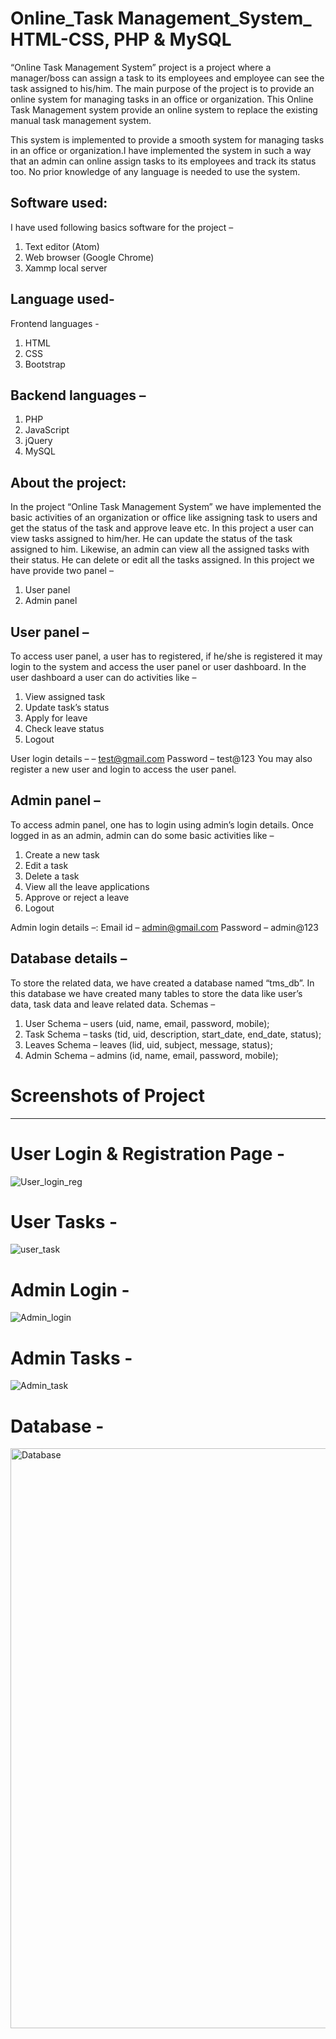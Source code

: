 # Online_Task Management_System_ HTML-CSS, PHP & MySQL

“Online Task Management System” project is a project where a manager/boss can assign a task to its employees and employee can see the task assigned to his/him. The main purpose of the project is to provide an online system for managing tasks in an office or organization. This Online Task Management system provide an online system to replace the existing manual task
management system.

This system is implemented to provide a smooth system for managing tasks in an office or organization.I have implemented the system in such a way that an admin can online assign tasks to its employees and track its status too. No prior knowledge of any language is needed to use the system. 

Software used:
----------------
I have used following basics software for the project –
1. Text editor (Atom)
2. Web browser (Google Chrome)
3. Xammp local server
   
Language used-
----------------
Frontend languages -
1. HTML
2. CSS
3. Bootstrap

Backend languages –
------------------
1. PHP
2. JavaScript
3. jQuery
4. MySQL

About the project:
----------------
In the project “Online Task Management System” we have implemented the basic activities of an organization or office like assigning task to users and get the status of the task and approve leave etc. In this project a user can view tasks assigned to him/her. He can update the status of the task assigned to him. Likewise, an admin can view all the assigned tasks with their status. He can delete or edit all the tasks assigned. In this project we have provide two panel –
1. User panel
2. Admin panel

User panel –
------------
To access user panel, a user has to registered, if he/she is registered it may login to the system and access the user panel or user dashboard. In the user dashboard a user can do activities like –
1. View assigned task
2. Update task’s status
3. Apply for leave
4. Check leave status
5. Logout

User login details –
– test@gmail.com
Password – test@123
You may also register a new user and login to access the user panel.

Admin panel –
---------------
To access admin panel, one has to login using admin’s login details. Once logged in as an admin, admin can do some basic activities like –
1. Create a new task
2. Edit a task
3. Delete a task
4. View all the leave applications
5. Approve or reject a leave
6. Logout
   
Admin login details –:
Email id – admin@gmail.com
Password – admin@123

Database details –
-----------------
To store the related data, we have created a database named “tms_db”. In this
database we have created many tables to store the data like user’s data, task
data and leave related data.
Schemas –
1. User Schema –
users (uid, name, email, password, mobile);
2. Task Schema –
tasks (tid, uid, description, start_date, end_date, status);
3. Leaves Schema –
leaves (lid, uid, subject, message, status);
4. Admin Schema –
admins (id, name, email, password, mobile);

# Screenshots of Project
----------------------------
# User Login & Registration Page -

![User_login_reg](https://github.com/Saurajit-Nayak/Online_Task_Management_System/assets/129572543/6bd2354d-40c2-4d8a-a718-b1549228f4a0)

# User Tasks -

![user_task](https://github.com/Saurajit-Nayak/Online_Task_Management_System/assets/129572543/852003eb-0f97-4d57-a963-65cab3b281e9)

# Admin Login -

![Admin_login](https://github.com/Saurajit-Nayak/Online_Task_Management_System/assets/129572543/4abee810-56e9-46eb-9ec8-11dfd020bd20)

# Admin Tasks -

![Admin_task](https://github.com/Saurajit-Nayak/Online_Task_Management_System/assets/129572543/f0de68b0-fea5-4ed0-918a-b79ba6143256)

# Database -

<img width="928" alt="Database" src="https://github.com/Saurajit-Nayak/Online_Task_Management_System/assets/129572543/2ea8a77e-9dbd-419e-9e6c-66534d3ce8aa">
